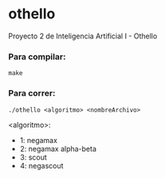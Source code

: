 # othello
Proyecto 2 de Inteligencia Artificial I - Othello

### Para compilar:

`make`

### Para correr:

`./othello <algoritmo> <nombreArchivo>`

\<algoritmo\>:
  - 1: negamax
  - 2: negamax alpha-beta
  - 3: scout
  - 4: negascout

